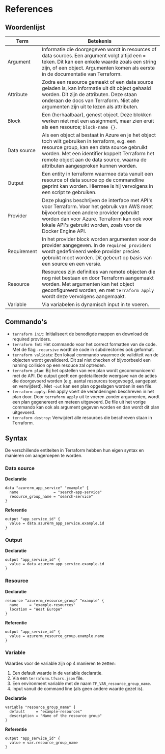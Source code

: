 # References

## Woordenlijst

| Term        | Betekenis                                                                                                                                                                                                                                                                       |
| ----------- | ------------------------------------------------------------------------------------------------------------------------------------------------------------------------------------------------------------------------------------------------------------------------------- |
| Argument    | Informatie die doorgegeven wordt in resources of data sources. Een argument volgt altijd een `=` teken. Dit kan een enkele waarde zoals een string zijn, of een object. Argumenten komen als eerste in de documentatie van Terraform.                                           |
| Attribute   | Zodra een resource gemaakt of een data source geladen is, kan informatie uit dit object gehaald worden. Dit zijn de attributen. Deze staan onderaan de docs van Terraform. Niet alle argumenten zijn uit te lezen als attributen.                                               |
| Block       | Een (herhaalbaar), genest object. Deze blokken werken niet met een assignment, maar zien eruit als een resource; `block-name {}`.                                                                                                                                               |
| Data source | Als een object al bestaat in Azure en je het object toch wilt gebruiken in terraform, e.g. een resource group, kan een data source gebruikt worden. Met een identifier koppelt Terraform het remote object aan de data source, waarna de attributen aangesproken kunnen worden. |
| Output      | Een entity in terraform waarmee data vanuit een resource of data source op de commandline geprint kan worden. Hiermee is hij vervolgens in een script te gebruiken.                                                                                                             |
| Provider    | Deze plugins beschrijven de interface met API's voor Terraform. Voor het gebruik van AWS moet bijvoorbeeld een andere provider gebruikt worden dan voor Azure. Terraform kan ook voor lokale API's gebruikt worden, zoals voor de Docker Engine API.                            |
| Requirement | In het provider block worden argumenten voor de provider aangegeven. In de `required_providers` wordt gedefinieerd welke provider precies gebruikt moet worden. Dit gebeurt op basis van een source en een versie.                                                              |
| Resource    | Resources zijn definities van remote objecten die nog niet bestaan en door Terraform aangemaakt worden. Met argumenten kan het object geconfigureerd worden, en met `terraform apply` wordt deze vervolgens aangemaakt.                                                         |
| Variable    | Via variabelen is dynamisch input in te voeren.                                                                                                                                                                                                                                 |

## Commando's

- `terraform init`: Initialiseert de benodigde mappen en download de required providers.
- `terraform fmt`: Het commando voor het correct formatten van de code. Met de flag `-recursive` wordt de code in subdirectories ook geformat.
- `terraform validate`: Een lokaal commando waarmee de validiteit van de objecten wordt gevalideerd. Dit zal niet checken of bijvoorbeeld een naming collision op een resouce zal optreden.
- `terraform plan`: Bij het opstellen van een plan wordt gecommuniceerd met de API. De output geeft een gedetailleerde weergave van de acties die doorgevoerd worden (e.g. aantal resources toegevoegd, aangepast en verwijderd). Met `-out` kan een plan opgeslagen worden in een file.
- `terraform apply`: Een apply voert de veranderingen beschreven in het plan door. Door `terraform apply` uit te voeren zonder argumenten, wordt een plan gegenereerd en meteen uitgevoerd. De file uit het vorige commando kan ook als argument gegeven worden en dan wordt dit plan uitgevoerd.
- `terraform destroy`: Verwijdert alle resources die beschreven staan in Terraform.

## Syntax

De verschillende entiteiten in Terraform hebben hun eigen syntax en manieren om aangeroepen te worden.

### Data source

**Declaratie**

```
data "azurerm_app_service" "example" {
  name                = "search-app-service"
  resource_group_name = "search-service"
}
```

**Referentie**

```
output "app_service_id" {
  value = data.azurerm_app_service.example.id
}
```

### Output

**Declaratie**

```
output "app_service_id" {
  value = data.azurerm_app_service.example.id
}
```

### Resource

**Declaratie**

```
resource "azurerm_resource_group" "example" {
  name     = "example-resources"
  location = "West Europe"
}
```

**Referentie**

```
output "app_service_id" {
  value = azurerm_resource_group.example.name
}
```

### Variable

Waardes voor de variable zijn op 4 manieren te zetten:

1. Een default waarde in de variable declaratie.
2. Via een `terraform.tfvars.json` file.
3. Een environment variable met de naam `TF_VAR_resource_group_name`.
4. Input vanuit de command line (als geen andere waarde gezet is).

**Declaratie**

```
variable "resource_group_name" {
  default     = "example-resources"
  description = "Name of the resource group"
}
```

**Referentie**

```
output "app_service_id" {
  value = var.resource_group_name
}
```
